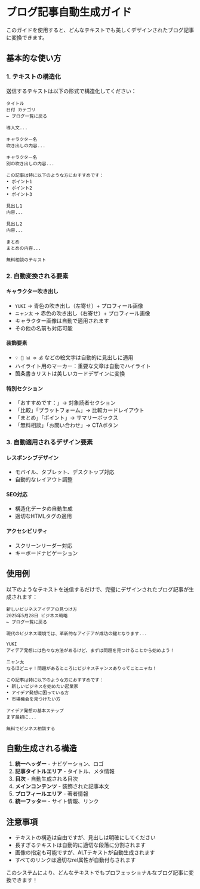 # ブログ記事自動生成ガイド

このガイドを使用すると、どんなテキストでも美しくデザインされたブログ記事に変換できます。

## 基本的な使い方

### 1. テキストの構造化
送信するテキストは以下の形式で構造化してください：

```
タイトル
日付 カテゴリ
← ブログ一覧に戻る

導入文...

キャラクター名
吹き出しの内容...

キャラクター名
別の吹き出しの内容...

この記事は特に以下のような方におすすめです：
• ポイント1
• ポイント2
• ポイント3

見出し1
内容...

見出し2
内容...

まとめ
まとめの内容...

無料相談のテキスト
```

### 2. 自動変換される要素

#### キャラクター吹き出し
- `YUKI` → 青色の吹き出し（左寄せ）+ プロフィール画像
- `ニャン太` → 赤色の吹き出し（右寄せ）+ プロフィール画像  
- キャラクター画像は自動で適用されます
- その他の名前も対応可能

#### 装飾要素
- `💡 🚀 📊 ⚙️ 💰` などの絵文字は自動的に見出しに適用
- ハイライト用のマーカー：重要な文章は自動でハイライト
- 箇条書きリストは美しいカードデザインに変換

#### 特別セクション
- 「おすすめです：」→ 対象読者セクション
- 「比較」「プラットフォーム」→ 比較カードレイアウト
- 「まとめ」「ポイント」→ サマリーボックス
- 「無料相談」「お問い合わせ」→ CTAボタン

### 3. 自動適用されるデザイン要素

#### レスポンシブデザイン
- モバイル、タブレット、デスクトップ対応
- 自動的なレイアウト調整

#### SEO対応
- 構造化データの自動生成
- 適切なHTMLタグの適用

#### アクセシビリティ
- スクリーンリーダー対応
- キーボードナビゲーション

## 使用例

以下のようなテキストを送信するだけで、完璧にデザインされたブログ記事が生成されます：

```
新しいビジネスアイデアの見つけ方
2025年5月28日 ビジネス戦略
← ブログ一覧に戻る

現代のビジネス環境では、革新的なアイデアが成功の鍵となります...

YUKI
アイデア発想には色々な方法があるけど、まずは問題を見つけることから始めよう！

ニャン太
なるほどニャ！問題があるところにビジネスチャンスありってことニャね！

この記事は特に以下のような方におすすめです：
• 新しいビジネスを始めたい起業家
• アイデア発想に困っている方
• 市場機会を見つけたい方

アイデア発想の基本ステップ
まず最初に...

無料でビジネス相談する
```

## 自動生成される構造

1. **統一ヘッダー** - ナビゲーション、ロゴ
2. **記事タイトルエリア** - タイトル、メタ情報
3. **目次** - 自動生成される目次
4. **メインコンテンツ** - 装飾された記事本文
5. **プロフィールエリア** - 著者情報
6. **統一フッター** - サイト情報、リンク

## 注意事項

- テキストの構造は自由ですが、見出しは明確にしてください
- 長すぎるテキストは自動的に適切な段落に分割されます
- 画像の指定も可能ですが、ALTテキストが自動生成されます
- すべてのリンクは適切なrel属性が自動付与されます

このシステムにより、どんなテキストでもプロフェッショナルなブログ記事に変換できます！
